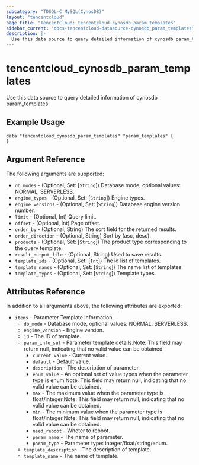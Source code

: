 ```yaml
---
subcategory: "TDSQL-C MySQL(CynosDB)"
layout: "tencentcloud"
page_title: "TencentCloud: tencentcloud_cynosdb_param_templates"
sidebar_current: "docs-tencentcloud-datasource-cynosdb_param_templates"
description: |-
  Use this data source to query detailed information of cynosdb param_templates
---
```


# tencentcloud_cynosdb_param_templates

Use this data source to query detailed information of cynosdb param_templates

## Example Usage

```hcl
data "tencentcloud_cynosdb_param_templates" "param_templates" {
}
```

## Argument Reference

The following arguments are supported:

* `db_modes` - (Optional, Set: [`String`]) Database mode, optional values: NORMAL, SERVERLESS.
* `engine_types` - (Optional, Set: [`String`]) Engine types.
* `engine_versions` - (Optional, Set: [`String`]) Database engine version number.
* `limit` - (Optional, Int) Query limit.
* `offset` - (Optional, Int) Page offset.
* `order_by` - (Optional, String) The sort field for the returned results.
* `order_direction` - (Optional, String) Sort by (asc, desc).
* `products` - (Optional, Set: [`String`]) The product type corresponding to the query template.
* `result_output_file` - (Optional, String) Used to save results.
* `template_ids` - (Optional, Set: [`Int`]) The id list of templates.
* `template_names` - (Optional, Set: [`String`]) The name list of templates.
* `template_types` - (Optional, Set: [`String`]) Template types.

## Attributes Reference

In addition to all arguments above, the following attributes are exported:

* `items` - Parameter Template Information.
  * `db_mode` - Database mode, optional values: NORMAL, SERVERLESS.
  * `engine_version` - Engine version.
  * `id` - The ID of template.
  * `param_info_set` - Parameter template details.Note: This field may return null, indicating that no valid value can be obtained.
    * `current_value` - Current value.
    * `default` - Default value.
    * `description` - The description of parameter.
    * `enum_value` - An optional set of value types when the parameter type is enum.Note: This field may return null, indicating that no valid value can be obtained.
    * `max` - The maximum value when the parameter type is float/integer.Note: This field may return null, indicating that no valid value can be obtained.
    * `min` - The minimum value when the parameter type is float/integer.Note: This field may return null, indicating that no valid value can be obtained.
    * `need_reboot` - Wheter to reboot.
    * `param_name` - The name of parameter.
    * `param_type` - Parameter type: integer/float/string/enum.
  * `template_description` - The description of template.
  * `template_name` - The name of template.


